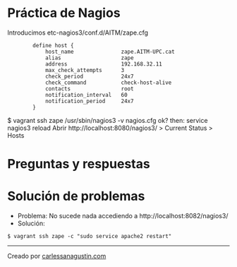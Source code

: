 # Práctica de Nagios



Introducimos etc-nagios3/conf.d/AITM/zape.cfg

```
        define host {
            host_name               zape.AITM-UPC.cat
            alias                   zape
            address                 192.168.32.11
            max_check_attempts      3
            check_period            24x7
            check_command           check-host-alive
            contacts                root
            notification_interval   60
            notification_period     24x7
        }
```

$ vagrant ssh zape
/usr/sbin/nagios3 -v nagios.cfg
ok? then: service nagios3 reload
Abrir http://localhost:8080/nagios3/ > Current Status > Hosts


# Preguntas y respuestas

# Solución de problemas

* Problema: No sucede nada accediendo a http://localhost:8082/nagios3/
* Solución:

```
$ vagrant ssh zape -c "sudo service apache2 restart"
```

------

Creado por [carlessanagustin.com](http://www.carlessanagustin.com)